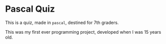 # Pascal Quiz

This is a quiz, made in `pascal`, destined for 7th graders.

This was my first ever programming project, developed when I was 15 years old.
